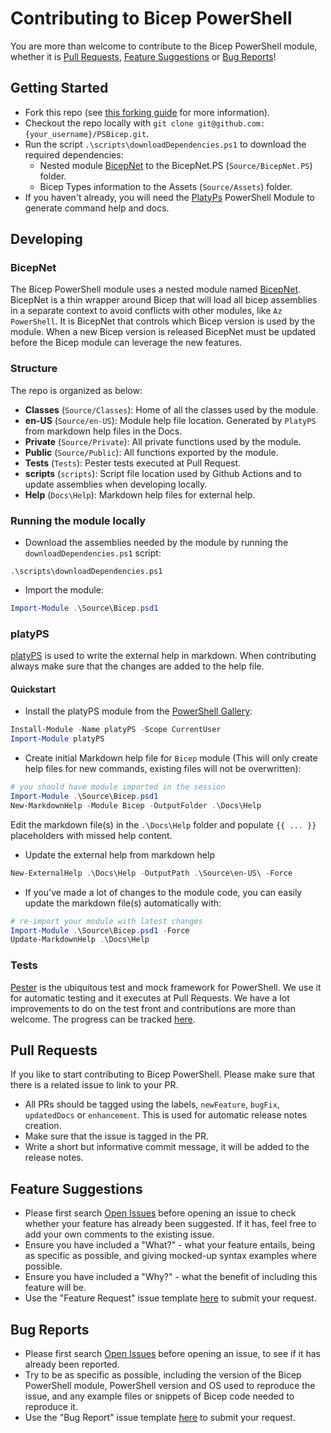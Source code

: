 # Contributing to Bicep PowerShell

You are more than welcome to contribute to the Bicep PowerShell module, whether it is [Pull Requests](#pull-requests), [Feature Suggestions](#feature-suggestions) or [Bug Reports](#bug-reports)!

## Getting Started

- Fork this repo (see [this forking guide](https://guides.github.com/activities/forking/) for more information).
- Checkout the repo locally with `git clone git@github.com:{your_username}/PSBicep.git`.
- Run the script `.\scripts\downloadDependencies.ps1` to download the required dependencies:
  - Nested module [BicepNet](https://github.com/PSBicep/BicepNet) to the BicepNet.PS (`Source/BicepNet.PS`) folder.
  - Bicep Types information to the Assets (`Source/Assets`) folder.
- If you haven't already, you will need the [PlatyPs](https://github.com/PowerShell/platyPS) PowerShell Module to generate command help and docs.

## Developing

### BicepNet

The Bicep PowerShell module uses a nested module named [BicepNet](https://github.com/PSBicep/BicepNet). BicepNet is a thin wrapper around Bicep that will load all bicep assemblies in a separate context to avoid conflicts with other modules, like `Az PowerShell`. It is BicepNet that controls which Bicep version is used by the module. When a new Bicep version is released BicepNet must be updated before the Bicep module can leverage the new features.

### Structure

The repo is organized as below:

- **Classes** (`Source/Classes`): Home of all the classes used by the module.
- **en-US** (`Source/en-US`): Module help file location. Generated by `PlatyPS` from markdown help files in the Docs.
- **Private** (`Source/Private`): All private functions used by the module.
- **Public** (`Source/Public`): All functions exported by the module.
- **Tests** (`Tests`): Pester tests executed at Pull Request.
- **scripts** (`scripts`): Script file location used by Github Actions and to update assemblies when developing locally.
- **Help** (`Docs\Help`): Markdown help files for external help.

### Running the module locally

- Download the assemblies needed by the module by running the `downloadDependencies.ps1` script:

```
.\scripts\downloadDependencies.ps1
```

- Import the module:

```powershell
Import-Module .\Source\Bicep.psd1
```

### platyPS

[platyPS](https://github.com/PowerShell/platyPS) is used to write the external help in markdown. When contributing always make sure that the changes are added to the help file.

#### Quickstart

- Install the platyPS module from the [PowerShell Gallery](https://powershellgallery.com):

```powershell
Install-Module -Name platyPS -Scope CurrentUser
Import-Module platyPS
```

- Create initial Markdown help file for `Bicep` module (This will only create help files for new commands, existing files will not be overwritten):

```powershell
# you should have module imported in the session
Import-Module .\Source\Bicep.psd1
New-MarkdownHelp -Module Bicep -OutputFolder .\Docs\Help
```

Edit the markdown file(s) in the `.\Docs\Help` folder and populate `{{ ... }}` placeholders with missed help content.

- Update the external help from markdown help

```powershell
New-ExternalHelp .\Docs\Help -OutputPath .\Source\en-US\ -Force
```

- If you've made a lot of changes to the module code, you can easily update the markdown file(s) automatically with:

```powershell
# re-import your module with latest changes
Import-Module .\Source\Bicep.psd1 -Force
Update-MarkdownHelp .\Docs\Help
```

### Tests

[Pester](https://github.com/pester/Pester) is the ubiquitous test and mock framework for PowerShell. We use it for automatic testing and it executes at Pull Requests. We have a lot improvements to do on the test front and contributions are more than welcome. The progress can be tracked [here](https://github.com/PSBicep/PSBicep/issues/22).

## Pull Requests

If you like to start contributing to Bicep PowerShell. Please make sure that there is a related issue to link to your PR.

- All PRs should be tagged using the labels, `newFeature`, `bugFix`, `updatedDocs` or `enhancement`. This is used for automatic release notes creation.
- Make sure that the issue is tagged in the PR.
- Write a short but informative commit message, it will be added to the release notes.

## Feature Suggestions

- Please first search [Open Issues](https://github.com/PSBicep/PSBicep/issues) before opening an issue to check whether your feature has already been suggested. If it has, feel free to add your own comments to the existing issue.
- Ensure you have included a "What?" - what your feature entails, being as specific as possible, and giving mocked-up syntax examples where possible.
- Ensure you have included a "Why?" - what the benefit of including this feature will be.
- Use the "Feature Request" issue template [here](https://github.com/PSBicep/PSBicep/issues/new/choose) to submit your request.

## Bug Reports

- Please first search [Open Issues](https://github.com/PSBicep/PSBicep/issues) before opening an issue, to see if it has already been reported.
- Try to be as specific as possible, including the version of the Bicep PowerShell module, PowerShell version and OS used to reproduce the issue, and any example files or snippets of Bicep code needed to reproduce it.
- Use the "Bug Report" issue template [here](https://github.com/PSBicep/PSBicep/issues/new/choose) to submit your request.
